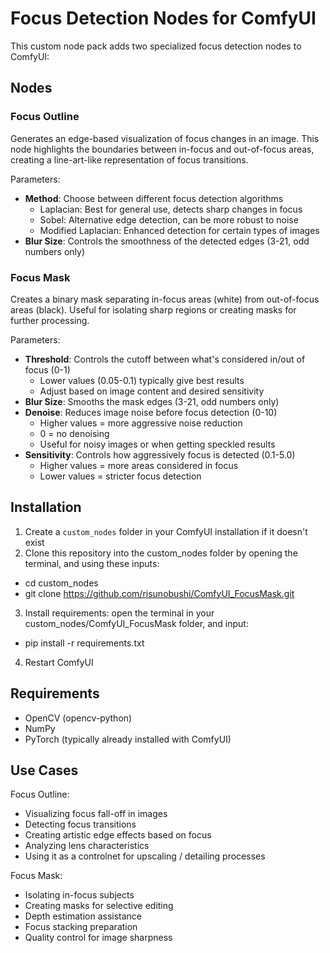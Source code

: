 # Focus Detection Nodes for ComfyUI

This custom node pack adds two specialized focus detection nodes to ComfyUI:

## Nodes

### Focus Outline
Generates an edge-based visualization of focus changes in an image. This node highlights the boundaries between in-focus and out-of-focus areas, creating a line-art-like representation of focus transitions.

Parameters:
- **Method**: Choose between different focus detection algorithms
  - Laplacian: Best for general use, detects sharp changes in focus
  - Sobel: Alternative edge detection, can be more robust to noise
  - Modified Laplacian: Enhanced detection for certain types of images
- **Blur Size**: Controls the smoothness of the detected edges (3-21, odd numbers only)

### Focus Mask
Creates a binary mask separating in-focus areas (white) from out-of-focus areas (black). Useful for isolating sharp regions or creating masks for further processing.

Parameters:
- **Threshold**: Controls the cutoff between what's considered in/out of focus (0-1)
  - Lower values (0.05-0.1) typically give best results
  - Adjust based on image content and desired sensitivity
- **Blur Size**: Smooths the mask edges (3-21, odd numbers only)
- **Denoise**: Reduces image noise before focus detection (0-10)
  - Higher values = more aggressive noise reduction
  - 0 = no denoising
  - Useful for noisy images or when getting speckled results
- **Sensitivity**: Controls how aggressively focus is detected (0.1-5.0)
  - Higher values = more areas considered in focus
  - Lower values = stricter focus detection

## Installation

1. Create a `custom_nodes` folder in your ComfyUI installation if it doesn't exist
2. Clone this repository into the custom_nodes folder by opening the terminal, and using these inputs:
- cd custom_nodes
- git clone https://github.com/risunobushi/ComfyUI_FocusMask.git
3. Install requirements:
open the terminal in your custom_nodes/ComfyUI_FocusMask folder, and input:
- pip install -r requirements.txt
4. Restart ComfyUI

## Requirements
- OpenCV (opencv-python)
- NumPy
- PyTorch (typically already installed with ComfyUI)

## Use Cases
Focus Outline:
- Visualizing focus fall-off in images
- Detecting focus transitions
- Creating artistic edge effects based on focus
- Analyzing lens characteristics
- Using it as a controlnet for upscaling / detailing processes

Focus Mask:
- Isolating in-focus subjects
- Creating masks for selective editing
- Depth estimation assistance
- Focus stacking preparation
- Quality control for image sharpness

